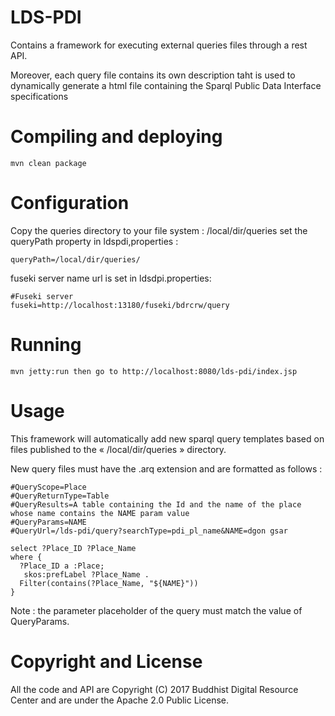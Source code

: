 ﻿# LDS-PDI

Contains a framework for executing external queries files through a rest API.

Moreover, each query file contains its own description taht is used to dynamically generate a html file containing the Sparql Public Data Interface specifications  

# Compiling and deploying

```
mvn clean package
```
# Configuration

Copy the queries directory to your file system : /local/dir/queries
set the queryPath property in ldspdi,properties :

```
queryPath=/local/dir/queries/
```

fuseki server name url is set in ldsdpi.properties:

```
#Fuseki server
fuseki=http://localhost:13180/fuseki/bdrcrw/query
```

# Running

```
mvn jetty:run then go to http://localhost:8080/lds-pdi/index.jsp
```

# Usage

This framework will automatically add new sparql query templates based on files published to the « /local/dir/queries » directory.

New query files must have the .arq extension and are formatted as follows :

```
#QueryScope=Place
#QueryReturnType=Table
#QueryResults=A table containing the Id and the name of the place whose name contains the NAME param value
#QueryParams=NAME
#QueryUrl=/lds-pdi/query?searchType=pdi_pl_name&NAME=dgon gsar

select ?Place_ID ?Place_Name
where {
  ?Place_ID a :Place;
   skos:prefLabel ?Place_Name .
  Filter(contains(?Place_Name, "${NAME}"))
}
```
Note : the parameter placeholder of the query must match the value of QueryParams.

# Copyright and License

All the code and API are Copyright (C) 2017 Buddhist Digital Resource Center and are under the Apache 2.0 Public License.
